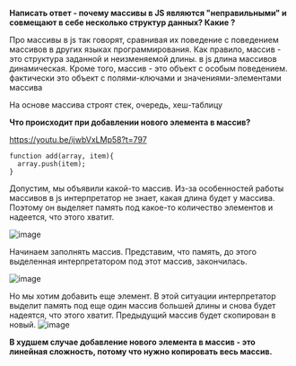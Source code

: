 **Написать ответ - почему массивы в JS являются "неправильными" и совмещают в себе несколько
структур данных? Какие ?**

Про массивы в js так говорят, сравнивая их поведение с поведением массивов в других языках программирования.
Как правило, массив - это структура заданной и неизменяемой длины. в js длина массивов динамическая.
Кроме того, массив - это объект с особым поведением. фактически это объект с полями-ключами и значениями-элементами массива

На основе массива строят стек, очередь, хеш-таблицу

**Что происходит при добавлении нового элемента в массив?**

https://youtu.be/ijwbVxLMp58?t=797

```
function add(array, item){
  array.push(item);
}
```

Допустим, мы объявили какой-то массив. Из-за особенностей работы массивов в js интерпретатор не знает, какая длина будет у массива. Поэтому он выделяет память под какое-то количество элементов и надеется, что этого хватит.

![image](https://github.com/AlinaLaniuk/aston-js-intensive/assets/101401177/53fcd86e-3ab4-4767-bfe4-1f46fd6d461b)

Начинаем заполнять массив. Представим, что память, до этого выделенная интерпретатором под этот массив, закончилась.

![image](https://github.com/AlinaLaniuk/aston-js-intensive/assets/101401177/e54d248f-1998-4163-9b21-8f96146fe768)

Но мы хотим добавить еще элемент. В этой ситуации интерпретатор выделит память под еще один массив большей длины и снова будет надеятся, что этого хватит. Предыдущий массив будет скопирован в новый.
![image](https://github.com/AlinaLaniuk/aston-js-intensive/assets/101401177/ca689a3f-ab2c-44ca-a3e1-13a7b2bbab10)


**В худшем случае добавление нового элемента в массив - это линейная сложность, потому что нужно копировать весь массив.**
